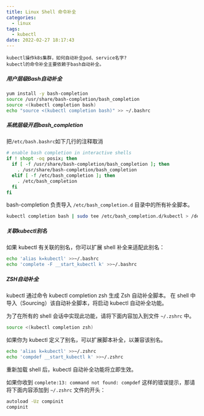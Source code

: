 ```yaml
---
title: Linux Shell 命令补全
categories:
  - linux
tags:
  - kubectl
date: 2022-02-27 18:17:43
---
```

```
kubectl操作k8s集群，如何自动补全pod、service名字?
kubectl的命令补全主要依赖于bash自动补全。
```
##### 用户层级Bash自动补全
```bash
yum install -y bash-completion
source /usr/share/bash-completion/bash_completion
source <(kubectl completion bash)
echo "source <(kubectl completion bash)" >> ~/.bashrc
```

##### 系统层级开启bash_completion

把`/etc/bash.bashrc`如下几行的注释取消

```bash
# enable bash completion in interactive shells
if ! shopt -oq posix; then
  if [ -f /usr/share/bash-completion/bash_completion ]; then
    . /usr/share/bash-completion/bash_completion
  elif [ -f /etc/bash_completion ]; then
    . /etc/bash_completion
  fi
fi
```

bash-completion 负责导入 `/etc/bash_completion.d` 目录中的所有补全脚本。

```bash
kubectl completion bash | sudo tee /etc/bash_completion.d/kubectl > /dev/null
```

##### 关联kubectl别名

如果 kubectl 有关联的别名，你可以扩展 shell 补全来适配此别名：

```bash
echo 'alias k=kubectl' >>~/.bashrc
echo 'complete -F __start_kubectl k' >>~/.bashrc
```

##### ZSH自动补全

kubectl 通过命令 kubectl completion zsh 生成 Zsh 自动补全脚本。 在 shell 中导入（Sourcing）该自动补全脚本，将启动 kubectl 自动补全功能。

为了在所有的 shell 会话中实现此功能，请将下面内容加入到文件 `~/.zshrc` 中。

```bash
source <(kubectl completion zsh)
```

如果你为 kubectl 定义了别名，可以扩展脚本补全，以兼容该别名。

```bash
echo 'alias k=kubectl' >>~/.zshrc
echo 'compdef __start_kubectl k' >>~/.zshrc
```

重新加载 shell 后，kubectl 自动补全功能将立即生效。

如果你收到 `complete:13: command not found: compdef` 这样的错误提示，那请将下面内容添加到 `~/.zshrc` 文件的开头：

```bash
autoload -Uz compinit
compinit
```
